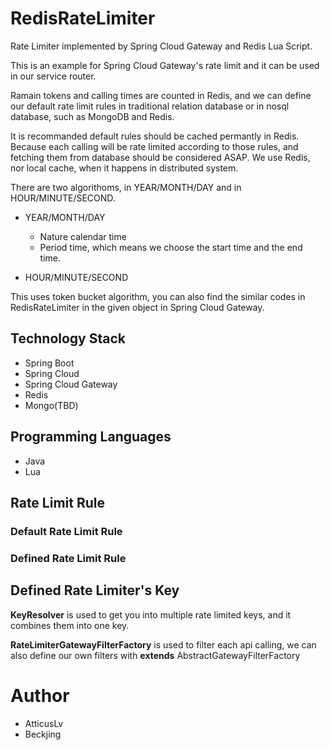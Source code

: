 # RedisRateLimiter
Rate Limiter implemented by Spring Cloud Gateway and Redis Lua Script.

This is an example for Spring Cloud Gateway's rate limit and it can be used in our service router.

Ramain tokens and calling times are counted in Redis, and we can define our default rate limit rules in traditional relation database or in nosql database, such as MongoDB and Redis.

It is recommanded default rules should be cached permantly in Redis. Because each calling will be rate limited according to those rules, and fetching them from database should be considered ASAP. We use Redis, nor local cache, when it happens in distributed system.

There are two algorithoms, in YEAR/MONTH/DAY and in HOUR/MINUTE/SECOND.

- YEAR/MONTH/DAY
    - Nature calendar time
    - Period time, which means we choose the start time and the end time.

- HOUR/MINUTE/SECOND

This uses token bucket algorithm, you can also find the similar codes in RedisRateLimiter in the given object in Spring Cloud Gateway.

## Technology Stack

- Spring Boot
- Spring Cloud
- Spring Cloud Gateway
- Redis
- Mongo(TBD)

## Programming Languages

- Java
- Lua

## Rate Limit Rule
### Default Rate Limit Rule
### Defined Rate Limit Rule

## Defined Rate Limiter's Key
**KeyResolver** is used to get you into multiple rate limited keys, and it combines them into one key.

**RateLimiterGatewayFilterFactory** is used to filter each api calling, we can also define our own filters with **extends** AbstractGatewayFilterFactory

# Author
- AtticusLv
- Beckjing